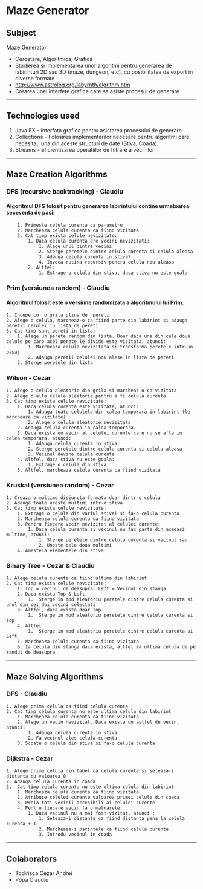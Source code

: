 # Maze Generator


## Subject
Maze Generator
- Cercetare, Algoritmica, Grafică
- Studierea si implementarea unor algoritmi pentru generarea de labirinturi 2D sau 3D (maze, dungeon, etc), cu posibilitatea de export in diverse formate
- http://www.astrolog.org/labyrnth/algrithm.htm
- Crearea unei interfete grafice care sa asiste procesul de generare

---
## Technologies used
1.  Java FX - Interfata grafica pentru asistarea procesului de generare
2.  Collections - Folosirea implementarilor necesare pentru algoritmi care necesitau una din aceste structuri de date (Stiva, Coada)
3.  Streams - eficientizarea operatiilor de filtrare a vecinilor
---
## Maze Creation Algorithms

### DFS (recursive backtracking) - Claudiu
  #### Algoritmul DFS folosit pentru generarea labirintului contine urmatoarea seceventa de pasi:
        1. Primeste celula curenta ca parametru
        2. Marcheaza celula curenta ca fiind vizitata
        3. Cat timp exista celule nevizitate:
            1. Daca celula curenta are vecini nevizitati:
                1. Alege unul dintre vecini
                2. Sterge peretele dintre celula curenta si celula aleasa
                3. Adauga celula curenta in stiva?
                4. Invoca rutina recursiv pentru celula nou aleasa
            2. Altfel:
                1. Extrage o celula din stiva, daca stiva nu este goala

### Prim (versiunea random) - Claudiu
 #### Algoritmul  folosit este o versiune randomizata a algoritmului lui Prim.
    1. Incepe cu  o grila plina de  pereti
    2. Alege o celula, marcheaz-o ca fiind parte din labirint si adauga peretii celulei in lista de pereti
    3. Cat timp sunt pereti in lista:
        1. Alege un perete random din lista. Doar daca una din cele doua celule pe care acel perete le divide este vizitata, atunci:
            1. Marcheaza celula nevizitata si transforma peretele intr-un pasaj
            2. Adauga peretii celulei nou alese in lista de pereti
        2. Sterge peretele din lista


### Wilson - Cezar
    1. Alege o celula aleatorie din grila si marcheaz-o ca vizitata
    2. Alege o alta celula aleatorie pentru a fi celula curenta
    3. Cat timp exista celule nevizitate:
        1. Daca celula curenta este vizitata, atunci:
            1. Adauga toate celulele din calea temporara in labirint (le marcheaza ca vizitate)
            2. Alege o celula aleatorie nevizitata
        2. Adauga celula curenta in calea temporara
        3. Daca exista un vecin al celulei curente care nu se afla in calea temporara, atunci:
            1. Adauga celula curenta in stiva
            2. Sterge peretele dintre celula curenta si celula aleasa
            3. Vecinul devine celula curenta
        4. Altfel, daca stiva nu este goala:
            1. Extrage o celula din stiva
        5. Altfel, marcheaza celula curenta ca fiind vizitata   

### Kruskal (versiunea random) - Cezar
    1. Creaza o multime disjuncta formata doar dintr-o celula
    2. Adauga toate aceste multimi intr-o stiva
    3. Cat timp exista celule nevizitate:
        1. Extrage o celula din varful stivei si fa-o celula curenta
        2. Marcheaza celula curenta ca fiind vizitata
        3. Pentru fiecare vecin nevizitat al celulei curente: 
            1. Daca celula curenta si vecinul nu fac parte din aceeasi multime, atunci:
                1. Sterge peretele dintre celula curenta si vecinul sau
                2. Uneste cele doua multimi
        4. Amesteca elementele din stiva

### Binary Tree - Cezar & Claudiu
    1. Alege celula curenta ca fiind ultima din labirint
    2. Cat timp exista celule nevizitate:
        1. Top = vecinul de deasupra, Left = Vecinul din stanga
        2. Daca exista Top & Left
            1.  Sterge in mod aleatoriu peretele dintre celula curenta si  unul din cei doi vecini selectati
        3. Altfel, daca exista doar Top
            1.  Sterge in mod aleatoriu peretele dintre celula curenta si Top
        4. Altfel
            1.  Sterge in mod aleatoriu peretele dintre celula curenta si Left
        5. Marcheaza celula curenta ca fiind vizitata
        6. Ia celula din stanga daca exista, altfel ia ultima celula de pe randul de deasupra
---
## Maze Solving Algorithms

### DFS - Claudiu
    1. Alege prima celula ca fiind celula curenta
    2. Cat timp celula curenta nu este ultima celula din labirint
        1. Marcheaza celula curenta ca fiind vizitata
        2. Alege un vecin nevizitat. Daca exista un astfel de vecin, atunci:
            1. Adauga celula curenta in stiva
            2. Fa vecinul ales celula curenta
        3. Scoate o celula din stiva si fa-o celula curenta

### Dijkstra - Cezar
    1. Alege prima celula din tabel ca celula curenta si seteaza-i distanta cu valoarea 0
    2. Adauga celula curenta in coada
    3.  Cat timp celula curenta nu este ultima celula din labirint
        1. Marcheaza celula curenta ca fiind vizitata
        2. Atribuie celulei curente valoarea primei celule din coada
        3. Preia toti vecinii accesibili ai celulei curente
        4. Pentru fiecare vecin fa urmatoarele:
            1. Daca vecinul nu a mai fost vizitat, atunci :
                1. Seteaza-i distanta ca fiind distanta pana la celula curenta + 1
                2. Marcheaza-i parintele ca fiind celula curenta
                3. Introdu vecinul in coada
---
## Colaborators
- Todirisca Cezar Andrei
- Popa Claudiu

